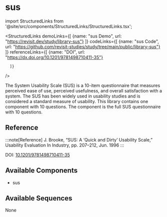 
# sus

import StructuredLinks from '@site/src/components/StructuredLinks/StructuredLinks.tsx';
  
  <StructuredLinks
      demoLinks={[
        {name: "sus Demo", url: "https://revisit.dev/study/library-sus"}
      ]}
      codeLinks={[
        {name: "sus Code", url: "https://github.com/revisit-studies/study/tree/main/public/library-sus"}
      ]}
      referenceLinks={[
        {name: "DOI", url: "https://dx.doi.org/10.1201/9781498710411-35"}
        
      ]}
  />

The System Usability Scale (SUS) is a 10-item questionnaire that measures perceived ease of use, perceived usefulness, and overall satisfaction with a system. The SUS has been widely used in usability studies and is considered a standard measure of usability. This library contains one component with 10 questions. The component is the full SUS questionnaire with 10 questions.

## Reference

:::note[Reference]
J. Brooke, “SUS: A ‘Quick and Dirty’ Usability Scale,” Usability Evaluation In Industry, pp. 207–212, Jun. 1996
:::

DOI: [10.1201/9781498710411-35](https://dx.doi.org/10.1201/9781498710411-35)

## Available Components

- sus

## Available Sequences

None


